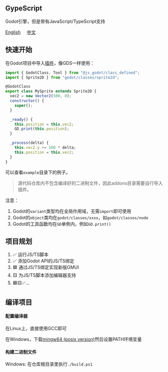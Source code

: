 ## GypeScript  
  
Godot引擎，但是带有JavaScript/TypeScript支持  
  
[English](https://github.com/GodotHub/Gype) &nbsp;&nbsp;&nbsp;&nbsp;[中文](https://github.com/GodotHub/Gype/blob/master/README.ZH.md)  

## 快速开始

在Godot项目中导入[插件](https://github.com/GodotHub/Gype/releases/download/preview/addons.zip)，像GDS一样使用：  
```js
import { GodotClass, Tool } from "@js_godot/class_defined";
import { Sprite2D } from "godot/classes/sprite2d";

@GodotClass
export class MySprite extends Sprite2D {
  vec2 = new Vector2(500, 0);
  constructor() {
	super();
  }

  _ready() {
	this.position = this.vec2;
	GD.print(this.position);
  }

  _process(delta) {
	this.vec2.y += 100 * delta;
	this.position = this.vec2;
  }
}
```  

可以查看`example`目录下的例子。  
> 源代码仓库内不包含编译好的二进制文件，因此addons目录需要自行导入插件。  

注意：  
1. Godot的`variant`类型均在全局作用域，无需`import`即可使用  
2. Godot的`object`类均在`godot/classes/xxxx`，如`godot/classes/node`  
3. Godot的工具函数均在`GD`单例内，例如`GD.print()`  

## 项目规划

1. ✅ 运行JS/TS脚本  
2. ✅ 添加Godot API的JS/TS绑定  
3. 🟦 通过JS/TS绑定实现新版GMUI  
4. 🟨 为JS/TS脚本添加编辑器支持  
5. 🟦🟨✅...  

## 编译项目

#### 配置编译器

在Linux上，直接使用GCC即可  
  
在Windows，下载[mingw64 (posix version)](https://github.com/niXman/mingw-builds-binaries/releases/download/13.2.0-rt_v11-rev1/x86_64-13.2.0-release-posix-seh-msvcrt-rt_v11-rev1.7z)然后设置PATH环境变量  

#### 构建二进制文件

Windows: 在仓库根目录里执行`./build.ps1`  
